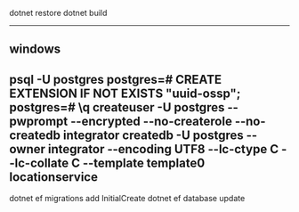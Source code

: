 dotnet restore
dotnet build

----------------------------------------------------------------------------------------------------------------------
windows
----------------------------------------------------------------------------------------------------------------------
psql -U postgres
postgres=# CREATE EXTENSION IF NOT EXISTS "uuid-ossp";
postgres=# \q
createuser -U postgres --pwprompt --encrypted --no-createrole --no-createdb integrator
createdb -U postgres --owner integrator --encoding UTF8 --lc-ctype C --lc-collate C --template template0 locationservice
----------------------------------------------------------------------------------------------------------------------

dotnet ef migrations add InitialCreate
dotnet ef database update